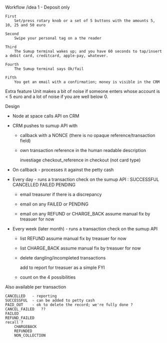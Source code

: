 Workflow /idea 1	 - Deposit only

	First
		Set/press rotary knob or a set of 5 buttons with the amounts 5, 10, 25 and 50 euro

	Second
		Swipe your personal tag on a the reader

	Third
		The Sumup terminal wakes up; and you have 60 seconds to tap/insert a debit card, creditcard, apple-pay, whatever.

	Fourth
		The Sumup terminal says Ok/fail

	Fifth
		You get an email with a confirmation; money is visible in the CRM

Extra feature
	Unit makes a bit of noise if someone enters whose account is < 5 euro and a lot of noise if you are well below 0.


Design

-	Node at space calls API on CRM

-	CRM pushes to sumup API with

	-	callback with a NONCE (there is no opaque reference/transaction field)

	-	own transaction reference in the human readable description

		investiage checkout_reference in checkout (not card type)

-	On callback - processes it against the petty cash

-	Every day - runs a transaction check on the sumup API
		: SUCCESSFUL CANCELLED FAILED PENDING

	-	email treasurer if there is a discrepancy

	-	email on any FAILED or PENDING

	-	email on any REFUND or CHARGE_BACK
			assume manual fix by treasuer for now

-	Every week (later month) - runs a transaction check on the sumup API

	-	list REFUND 
			assume manual fix by treasuer for now
	
	-	list CHARGE_BACK
			assume manual fix by treasuer for now

	-	delete dangling/incompleted transactions
	
		add to report for treasuer as a simple FYI

	-	count  on the 4 possibilities

Also available per transaction

	CANCELLED 	- reporting
	SUCCESSFUL 	- can be added to petty cash
	PAID_OUT 	- ok to delete the record; we're fully done ?
	CANCEL_FAILED 	??
	FAILED 
	REFUND_FAILED 
	recall ?
		CHARGEBACK 
		REFUNDED 
		NON_COLLECTION



